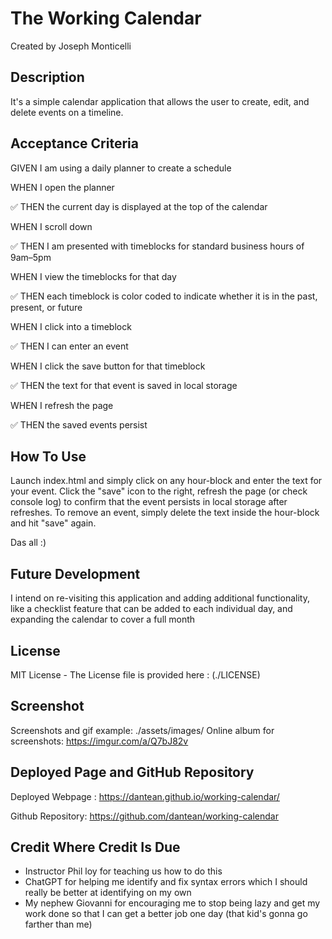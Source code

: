 # The Working Calendar

Created by Joseph Monticelli


## Description

It's a simple calendar application that allows the user to create, edit, and delete events on a timeline. 

## Acceptance Criteria


GIVEN I am using a daily planner to create a schedule

WHEN I open the planner

✅ THEN the current day is displayed at the top of the calendar

WHEN I scroll down

✅ THEN I am presented with timeblocks for standard business hours of 9am&ndash;5pm

WHEN I view the timeblocks for that day

✅ THEN each timeblock is color coded to indicate whether it is in the past, present, or future

WHEN I click into a timeblock

✅ THEN I can enter an event

WHEN I click the save button for that timeblock

✅ THEN the text for that event is saved in local storage

WHEN I refresh the page

✅ THEN the saved events persist

## How To Use

Launch index.html and simply click on any hour-block and enter the text for your event. Click the "save" icon to the right, refresh the page (or check console log) to confirm that the event persists in local storage after refreshes. To remove an event, simply delete the text inside the hour-block and hit "save" again. 

Das all :)

## Future Development

I intend on re-visiting this application and adding additional functionality, like a checklist feature that can be added to each individual day, and expanding the calendar to cover a full month

## License

MIT License - The License file is provided here : (./LICENSE)

## Screenshot

Screenshots and gif example: ./assets/images/
Online album for screenshots: https://imgur.com/a/Q7bJ82v

## Deployed Page and GitHub Repository

Deployed Webpage : https://dantean.github.io/working-calendar/

Github Repository: https://github.com/dantean/working-calendar 


## Credit Where Credit Is Due

- Instructor Phil loy for teaching us how to do this
- ChatGPT for helping me identify and fix syntax errors which I should really be better at identifying on my own
- My nephew Giovanni for encouraging me to stop being lazy and get my work done so that I can get a better job one day (that kid's gonna go farther than me)